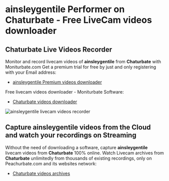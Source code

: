 # ainsleygentile Performer on Chaturbate - Free LiveCam videos downloader

## Chaturbate Live Videos Recorder

Monitor and record livecam videos of **ainsleygentile** from **Chaturbate** with Moniturbate.com
Get a premium trial for free by just and only registering with your Email address:
* [ainsleygentile Premium videos downloader](https://moniturbate.com/request-demo-licence-key.html)

Free livecam videos downloader - Moniturbate Software:
* [Chaturbate videos downloader](https://moniturbate.com/moniturbate-download-software.html)

![ainsleygentile livecam videos recorder](https://peachurnet.com/templates/moniturbate-software.png)


## Capture ainsleygentile videos from the Cloud and watch your recordings on Streaming

Without the need of downloading a software, capture **ainsleygentile** livecam videos from **Chaturbate** 100% online.
Watch Livecam archives from **Chaturbate** unlimitedly from thousands of existing recordings, only on Peachurbate.com and its websites network:
* [Chaturbate videos archives](https://peachurnet.com/)